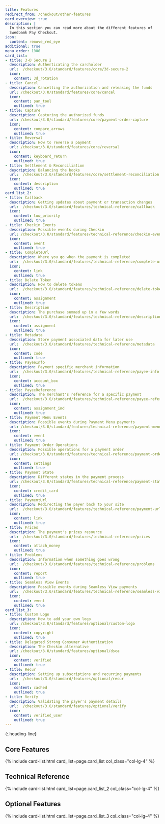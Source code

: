 ```yaml
---
title: Features
redirect_from: /checkout/other-features
card_overview: true
description: |
  In this section you can read more about the different features of
  Swedbank Pay Checkout.
icon:
  content: remove_red_eye
additional: true
menu_order: 1000
card_list:
- title: 3-D Secure 2
  description: Authenticating the cardholder
  url:  /checkout/3.0/standard/features/core/3d-secure-2
  icon:
    content: 3d_rotation
- title: Cancel
  description: Cancelling the authorization and releasing the funds
  url: /checkout/3.0/standard/features/core/cancel
  icon:
    content: pan_tool
    outlined: true
- title: Capture
  description: Capturing the authorized funds
  url: /checkout/3.0/standard/features/core/payment-order-capture
  icon:
    content: compare_arrows
    outlined: true
- title: Reversal
  description: How to reverse a payment
  url: /checkout/3.0/standard/features/core/reversal
  icon:
    content: keyboard_return
    outlined: true
- title: Settlement & Reconciliation
  description: Balancing the books
  url:  /checkout/3.0/standard/features/core/settlement-reconciliation
  icon:
    content: description
    outlined: true
card_list_2:
- title: Callback
  description: Getting updates about payment or transaction changes
  url:  /checkout/3.0/standard/features/technical-reference/callback
  icon:
    content: low_priority
    outlined: true
- title: Checkin Events
  description: Possible events during Checkin
  url: /checkout/3.0/standard/features/technical-reference/checkin-events
  icon:
    content: event
    outlined: true
- title: CompleteUrl
  description: Where you go when the payment is completed
  url:  /checkout/3.0/standard/features/technical-reference/complete-url
  icon:
    content: link
    outlined: true
- title: Delete Token
  description: How to delete tokens
  url:  /checkout/3.0/standard/features/technical-reference/delete-token
  icon:
    content: assignment
    outlined: true
- title: Description
  description: The purchase summed up in a few words
  url:  /checkout/3.0/standard/features/technical-reference/description
  icon:
    content: assignment
    outlined: true
- title: Metadata
  description: Store payment associated data for later use
  url:  /checkout/3.0/standard/features/technical-reference/metadata
  icon:
    content: code
    outlined: true
- title: PayeeInfo
  description: Payment specific merchant information
  url:  /checkout/3.0/standard/features/technical-reference/payee-info
  icon:
    content: account_box
    outlined: true
- title: PayeeReference
  description: The merchant's reference for a specific payment
  url:  /checkout/3.0/standard/features/technical-reference/payee-reference
  icon:
    content: assignment_ind
    outlined: true
- title: Payment Menu Events
  description: Possible events during Payment Menu payments
  url: /checkout/3.0/standard/features/technical-reference/payment-menu-events
  icon:
    content: event
    outlined: true
- title: Payment Order Operations
  description: Possible operations for a payment order
  url: /checkout/3.0/standard/features/technical-reference/payment-order-operations
  icon:
    content: settings
    outlined: true
- title: Payment State
  description: Different states in the payment process
  url: /checkout/3.0/standard/features/technical-reference/payment-state
  icon:
    content: credit_card
    outlined: true
- title: PaymentUrl
  description: Redirecting the payer back to your site
  url:  /checkout/3.0/standard/features/technical-reference/payment-url
  icon:
    content: link
    outlined: true
- title: Prices
  description: The payment's prices resource
  url:  /checkout/3.0/standard/features/technical-reference/prices
  icon:
    content: attach_money
    outlined: true
- title: Problems
  description: Information when something goes wrong
  url:  /checkout/3.0/standard/features/technical-reference/problems
  icon:
    content: report
    outlined: true
- title: Seamless View Events
  description: Possible events during Seamless View payments
  url:  /checkout/3.0/standard/features/technical-reference/seamless-view-events
  icon:
    content: event
    outlined: true
card_list_3:
- title: Custom Logo
  description: How to add your own logo
  url: /checkout/3.0/standard/features/optional/custom-logo
  icon:
    content: copyright
    outlined: true
- title: Delegated Strong Consumer Authentication
  description: The Checkin alternative
  url: /checkout/3.0/standard/features/optional/dsca
  icon:
    content: verified
    outlined: true
- title: Recur
  description: Setting up subscriptions and recurring payments
  url:  /checkout/3.0/standard/features/optional/recur
  icon:
    content: cached
    outlined: true
- title: Verify
  description: Validating the payer's payment details
  url:  /checkout/3.0/standard/features/optional/verify
  icon:
    content: verified_user
    outlined: true
---
```


{:.heading-line}

## Core Features

{% include card-list.html card_list=page.card_list
    col_class="col-lg-4" %}

## Technical Reference

{% include card-list.html card_list=page.card_list_2
    col_class="col-lg-4" %}

## Optional Features

{% include card-list.html card_list=page.card_list_3
    col_class="col-lg-4" %}
